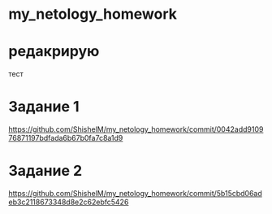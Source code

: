 # my_netology_homework
# редакрирую
тест
# Задание 1
https://github.com/ShishelM/my_netology_homework/commit/0042add910976871197bdfada6b67b0fa7c8a1d9

# Задание 2
https://github.com/ShishelM/my_netology_homework/commit/5b15cbd06adeb3c2118673348d8e2c62ebfc5426